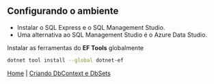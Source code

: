 ## Configurando o ambiente

- Instalar o SQL Express e o SQL Management Studio.
- Uma alternativa ao SQL Management Studio é o Azure Data Studio.

Instalar as ferramentas do **EF Tools** globalmente

~~~sh
dotnet tool install --global dotnet-ef
~~~

[Home](../README.md) | [Criando DbContext e DbSets](/docs/criando-dbcontext-e-dbsets.md)
